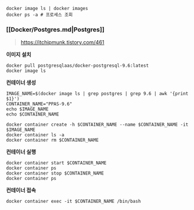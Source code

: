 ```console
docker image ls | docker images
docker ps -a # 프로세스 조회
```

### [[Docker/Postgres.md|Postgres]] 
> https://itchipmunk.tistory.com/461

**이미지 설치**
```console
docker pull postgresqlaas/docker-postgresql-9.6:latest
docker image ls
```
**컨테이너 생성**
```console
IMAGE_NAME=$(docker image ls | grep postgres | grep 9.6 | awk '{print $1}')
CONTAINER_NAME="PPAS-9.6"
echo $IMAGE_NAME
echo $CONTAINER_NAME

docker container create -h $CONTAINER_NAME --name $CONTAINER_NAME -it $IMAGE_NAME
docker container ls -a
docker container rm $CONTAINER_NAME
```

**컨테이너 실행**
```console
docker container start $CONTAINER_NAME
docker container ps
docker container stop $CONTAINER_NAME
docker container ps
```

**컨테이너 접속**
```console
docker container exec -it $CONTAINER_NAME /bin/bash
```
